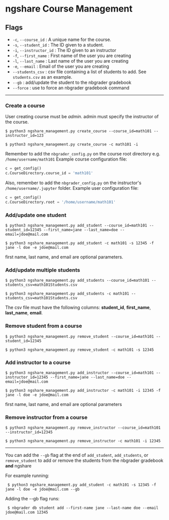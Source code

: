 # ngshare Course Management
## Flags
- `-c`, `--course_id` : A unique name for the course.
- `-s`, `--student_id` : The ID given to a student.
- `-i`, `--instructor_id` : The ID given to an instructor
- `-f`, `--first_name` : First name of the user you are creating
- `-l`, `--last_name` : Last name of the user you are creating
- `-e`, `--email` : Email of the user you are creating
- `--students_csv` : csv file containing a list of students to add. See `students.csv` as an example. 
- `--gb` : add/update the student to the nbgrader gradebook
- `--force` : use to force an nbgrader gradebook command
---
### Create a course
User creating course must be *admin*.
admin must specify the instructor of the course.

```
$ python3 ngshare_management.py create_course --course_id=math101 --instructor_id=123
```
```
$ python3 ngshare_management.py create_course -c math101 -i
```

Remember to add the `nbgrader_config.py` on the course root directory e.g. `/home/username/math101`
Example course configuration file:
```python
c = get_config()
c.CourseDirectory.course_id = 'math101'
```

Also, remember to add the `nbgrader_config.py` on the instructor's `/home/username/.jupyter` folder.
Example user configuration file:
```python
c = get_config()
c.CourseDirectory.root = '/home/username/math101'
```

### Add/update one student
```
$ python3 ngshare_management.py add_student --course_id=math101 --student_id=12345 --first_name=jane --last_name=doe --email=jdoe@mail.com 
```
```
$ python3 ngshare_management.py add_student -c math101 -s 12345 -f jane -l doe -e jdoe@mail.com
```

first name, last name, and email are optional parameters.

### Add/update multiple students
```
$ python3 ngshare_management.py add_students --course_id=math101 --students_csv=math101Students.csv
```
```
$ python3 ngshare_management.py add_students -c math101 --students_csv=math101Students.csv
```

The csv file must have the following columns: **student_id**, **first_name**, **last_name**, **email**.

### Remove student from a course
```
$ python3 ngshare_management.py remove_student --course_id=math101 --student_id=12345
```
```
$ python3 ngshare_management.py remove_student -c math101 -s 12345
```

### Add instructor to a course
```
$ python3 ngshare_management.py add_instructor --course_id=math101 --instructor_id=12345 --first_name=jane --last_name=doe --email=jdoe@mail.com 
```
```
$ python3 ngshare_management.py add_instructor -c math101 -i 12345 -f jane -l doe -e jdoe@mail.com
```
first name, last name, and email are optional parameters

### Remove instructor from a course
```
$ python3 ngshare_management.py remove_instructor --course_id=math101 --instructor_id=12345
```
```
$ python3 ngshare_management.py remove_instructor -c math101 -i 12345
```
---
You can add the `--gb` flag at the end of `add_student`, `add_students`, or `remove_student` to add or remove the students from the nbgrader gradebook **and** ngshare

For example running:
```
 $ python3 ngshare_management.py add_student -c math101 -s 12345 -f jane -l doe -e jdoe@mail.com --gb
 ```

Adding the --gb flag runs:
```
 $ nbgrader db student add --first-name jane --last-name doe --email jdoe@mail.com 12345
```
